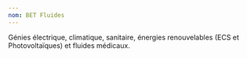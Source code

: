 ```yaml
---
nom: BET Fluides 
---
```


Génies électrique, climatique, sanitaire, énergies renouvelables (ECS et Photovoltaïques) et fluides médicaux.
